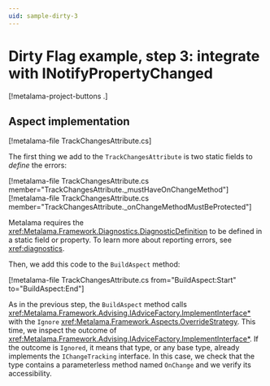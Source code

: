 ```yaml
---
uid: sample-dirty-3
---
```


# Dirty Flag example, step 3: integrate with INotifyPropertyChanged

[!metalama-project-buttons .]

## Aspect implementation

[!metalama-file TrackChangesAttribute.cs]

The first thing we add to the `TrackChangesAttribute` is two static fields to _define_ the errors:

[!metalama-file TrackChangesAttribute.cs member="TrackChangesAttribute._mustHaveOnChangeMethod"]
[!metalama-file TrackChangesAttribute.cs member="TrackChangesAttribute._onChangeMethodMustBeProtected"]

Metalama requires the <xref:Metalama.Framework.Diagnostics.DiagnosticDefinition> to be defined in a static field or property. To learn more about reporting errors, see <xref:diagnostics>.

Then, we add this code to the `BuildAspect` method:

[!metalama-file TrackChangesAttribute.cs from="BuildAspect:Start" to="BuildAspect:End"]

As in the previous step, the `BuildAspect` method calls <xref:Metalama.Framework.Advising.IAdviceFactory.ImplementInterface*> with the `Ignore`  <xref:Metalama.Framework.Aspects.OverrideStrategy>.  This time, we inspect the outcome of <xref:Metalama.Framework.Advising.IAdviceFactory.ImplementInterface*>. If the outcome is `Ignored`, it means that type, or any base type, already implements the `IChangeTracking` interface. In this case, we check that the type contains a parameterless method named `OnChange` and we verify its accessibility.